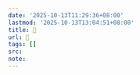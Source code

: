 ```yaml
---
date: '2025-10-13T11:29:36+08:00'
lastmod: '2025-10-13T13:04:51+08:00'
title: 󰢓
url: 󰢓
tags: []
src:
note:
---
```

